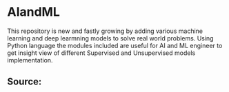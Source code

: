 # AIandML
This repository is new and fastly growing by adding various machine learning and deep learmning models to solve real world problems.
Using Python language the modules included are useful for AI and ML engineer to get insight view of different Supervised and Unsupervised models implementation.


## Source: 
